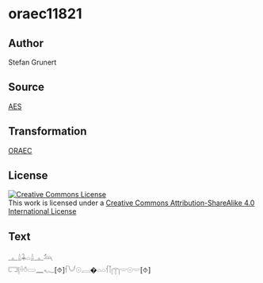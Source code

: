 # oraec11821

## Author

Stefan Grunert

## Source

[AES](https://github.com/simondschweitzer/aes)

## Transformation

[ORAEC](https://oraec.github.io/)

## License

<a rel="license" href="http://creativecommons.org/licenses/by-sa/4.0/"><img alt="Creative Commons License" style="border-width:0" src="https://i.creativecommons.org/l/by-sa/4.0/88x31.png" /></a><br />This work is licensed under a <a rel="license" href="http://creativecommons.org/licenses/by-sa/4.0/">Creative Commons Attribution-ShareAlike 4.0 International License</a>

## Text

𓊵𓏙𓇓𓏏𓏙𓊵𓃢<br>
𓉐𓊤𓏐𓏊𓏳𓈖𓆑[⯑]𓆳𓄋𓇳𓐙�𓏏𓏏𓆳𓌐𓉲𓎟𓇳𓎟[⯑]<br>
